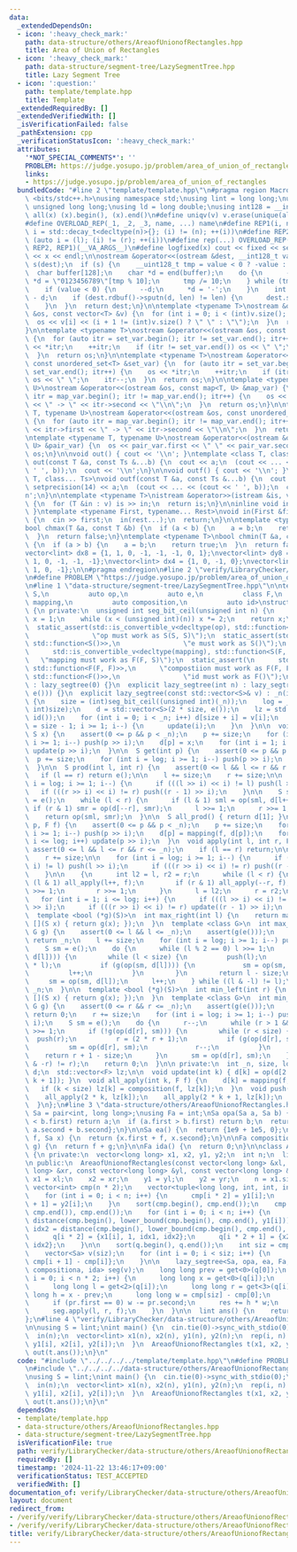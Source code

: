 ```yaml
---
data:
  _extendedDependsOn:
  - icon: ':heavy_check_mark:'
    path: data-structure/others/AreaofUnionofRectangles.hpp
    title: Area of Union of Rectangles
  - icon: ':heavy_check_mark:'
    path: data-structure/segment-tree/LazySegmentTree.hpp
    title: Lazy Segment Tree
  - icon: ':question:'
    path: template/template.hpp
    title: Template
  _extendedRequiredBy: []
  _extendedVerifiedWith: []
  _isVerificationFailed: false
  _pathExtension: cpp
  _verificationStatusIcon: ':heavy_check_mark:'
  attributes:
    '*NOT_SPECIAL_COMMENTS*': ''
    PROBLEM: https://judge.yosupo.jp/problem/area_of_union_of_rectangles
    links:
    - https://judge.yosupo.jp/problem/area_of_union_of_rectangles
  bundledCode: "#line 2 \"template/template.hpp\"\n#pragma region Macros\n#include\
    \ <bits/stdc++.h>\nusing namespace std;\nusing lint = long long;\nusing ull =\
    \ unsigned long long;\nusing ld = long double;\nusing int128 = __int128_t;\n#define\
    \ all(x) (x).begin(), (x).end()\n#define uniqv(v) v.erase(unique(all(v)), v.end())\n\
    #define OVERLOAD_REP(_1, _2, _3, name, ...) name\n#define REP1(i, n) for (auto\
    \ i = std::decay_t<decltype(n)>{}; (i) != (n); ++(i))\n#define REP2(i, l, r) for\
    \ (auto i = (l); (i) != (r); ++(i))\n#define rep(...) OVERLOAD_REP(__VA_ARGS__,\
    \ REP2, REP1)(__VA_ARGS__)\n#define logfixed(x) cout << fixed << setprecision(10)\
    \ << x << endl;\n\nostream &operator<<(ostream &dest, __int128_t value) {\n  ostream::sentry\
    \ s(dest);\n  if (s) {\n    __uint128_t tmp = value < 0 ? -value : value;\n  \
    \  char buffer[128];\n    char *d = end(buffer);\n    do {\n      --d;\n     \
    \ *d = \"0123456789\"[tmp % 10];\n      tmp /= 10;\n    } while (tmp != 0);\n\
    \    if (value < 0) {\n      --d;\n      *d = '-';\n    }\n    int len = end(buffer)\
    \ - d;\n    if (dest.rdbuf()->sputn(d, len) != len) {\n      dest.setstate(ios_base::badbit);\n\
    \    }\n  }\n  return dest;\n}\n\ntemplate <typename T>\nostream &operator<<(ostream\
    \ &os, const vector<T> &v) {\n  for (int i = 0; i < (int)v.size(); i++) {\n  \
    \  os << v[i] << (i + 1 != (int)v.size() ? \" \" : \"\");\n  }\n  return os;\n\
    }\n\ntemplate <typename T>\nostream &operator<<(ostream &os, const set<T> &set_var)\
    \ {\n  for (auto itr = set_var.begin(); itr != set_var.end(); itr++) {\n    os\
    \ << *itr;\n    ++itr;\n    if (itr != set_var.end()) os << \" \";\n    itr--;\n\
    \  }\n  return os;\n}\n\ntemplate <typename T>\nostream &operator<<(ostream &os,\
    \ const unordered_set<T> &set_var) {\n  for (auto itr = set_var.begin(); itr !=\
    \ set_var.end(); itr++) {\n    os << *itr;\n    ++itr;\n    if (itr != set_var.end())\
    \ os << \" \";\n    itr--;\n  }\n  return os;\n}\n\ntemplate <typename T, typename\
    \ U>\nostream &operator<<(ostream &os, const map<T, U> &map_var) {\n  for (auto\
    \ itr = map_var.begin(); itr != map_var.end(); itr++) {\n    os << itr->first\
    \ << \" -> \" << itr->second << \"\\n\";\n  }\n  return os;\n}\n\ntemplate <typename\
    \ T, typename U>\nostream &operator<<(ostream &os, const unordered_map<T, U> &map_var)\
    \ {\n  for (auto itr = map_var.begin(); itr != map_var.end(); itr++) {\n    os\
    \ << itr->first << \" -> \" << itr->second << \"\\n\";\n  }\n  return os;\n}\n\
    \ntemplate <typename T, typename U>\nostream &operator<<(ostream &os, const pair<T,\
    \ U> &pair_var) {\n  os << pair_var.first << \" \" << pair_var.second;\n  return\
    \ os;\n}\n\nvoid out() { cout << '\\n'; }\ntemplate <class T, class... Ts>\nvoid\
    \ out(const T &a, const Ts &...b) {\n  cout << a;\n  (cout << ... << (cout <<\
    \ ' ', b));\n  cout << '\\n';\n}\n\nvoid outf() { cout << '\\n'; }\ntemplate <class\
    \ T, class... Ts>\nvoid outf(const T &a, const Ts &...b) {\n  cout << fixed <<\
    \ setprecision(14) << a;\n  (cout << ... << (cout << ' ', b));\n  cout << '\\\
    n';\n}\n\ntemplate <typename T>\nistream &operator>>(istream &is, vector<T> &v)\
    \ {\n  for (T &in : v) is >> in;\n  return is;\n}\n\ninline void in(void) { return;\
    \ }\ntemplate <typename First, typename... Rest>\nvoid in(First &first, Rest &...rest)\
    \ {\n  cin >> first;\n  in(rest...);\n  return;\n}\n\ntemplate <typename T>\n\
    bool chmax(T &a, const T &b) {\n  if (a < b) {\n    a = b;\n    return true;\n\
    \  }\n  return false;\n}\ntemplate <typename T>\nbool chmin(T &a, const T &b)\
    \ {\n  if (a > b) {\n    a = b;\n    return true;\n  }\n  return false;\n}\n\n\
    vector<lint> dx8 = {1, 1, 0, -1, -1, -1, 0, 1};\nvector<lint> dy8 = {0, 1, 1,\
    \ 1, 0, -1, -1, -1};\nvector<lint> dx4 = {1, 0, -1, 0};\nvector<lint> dy4 = {0,\
    \ 1, 0, -1};\n\n#pragma endregion\n#line 2 \"verify/LibraryChecker/data-structure/others/AreaofUnionofRectangles.test.cpp\"\
    \n#define PROBLEM \"https://judge.yosupo.jp/problem/area_of_union_of_rectangles\"\
    \n#line 1 \"data-structure/segment-tree/LazySegmentTree.hpp\"\n\ntemplate <class\
    \ S,\n          auto op,\n          auto e,\n          class F,\n          auto\
    \ mapping,\n          auto composition,\n          auto id>\nstruct lazy_segtree\
    \ {\n private:\n  unsigned int seg_bit_ceil(unsigned int n) {\n    unsigned int\
    \ x = 1;\n    while (x < (unsigned int)(n)) x *= 2;\n    return x;\n  }\n\n public:\n\
    \  static_assert(std::is_convertible_v<decltype(op), std::function<S(S, S)>>,\n\
    \                \"op must work as S(S, S)\");\n  static_assert(std::is_convertible_v<decltype(e),\
    \ std::function<S()>>,\n                \"e must work as S()\");\n  static_assert(\n\
    \      std::is_convertible_v<decltype(mapping), std::function<S(F, S)>>,\n   \
    \   \"mapping must work as F(F, S)\");\n  static_assert(\n      std::is_convertible_v<decltype(composition),\
    \ std::function<F(F, F)>>,\n      \"compostiion must work as F(F, F)\");\n  static_assert(std::is_convertible_v<decltype(id),\
    \ std::function<F()>>,\n                \"id must work as F()\");\n  lazy_segtree()\
    \ : lazy_segtree(0) {}\n  explicit lazy_segtree(int n) : lazy_segtree(std::vector<S>(n,\
    \ e())) {}\n  explicit lazy_segtree(const std::vector<S>& v) : _n(int(v.size()))\
    \ {\n    size = (int)seg_bit_ceil((unsigned int)(_n));\n    log = __builtin_ctz((unsigned\
    \ int)size);\n    d = std::vector<S>(2 * size, e());\n    lz = std::vector<F>(size,\
    \ id());\n    for (int i = 0; i < _n; i++) d[size + i] = v[i];\n    for (int i\
    \ = size - 1; i >= 1; i--) {\n      update(i);\n    }\n  }\n\n  void set(int p,\
    \ S x) {\n    assert(0 <= p && p < _n);\n    p += size;\n    for (int i = log;\
    \ i >= 1; i--) push(p >> i);\n    d[p] = x;\n    for (int i = 1; i <= log; i++)\
    \ update(p >> i);\n  }\n\n  S get(int p) {\n    assert(0 <= p && p < _n);\n  \
    \  p += size;\n    for (int i = log; i >= 1; i--) push(p >> i);\n    return d[p];\n\
    \  }\n\n  S prod(int l, int r) {\n    assert(0 <= l && l <= r && r <= _n);\n \
    \   if (l == r) return e();\n\n    l += size;\n    r += size;\n\n    for (int\
    \ i = log; i >= 1; i--) {\n      if (((l >> i) << i) != l) push(l >> i);\n   \
    \   if (((r >> i) << i) != r) push((r - 1) >> i);\n    }\n\n    S sml = e(), smr\
    \ = e();\n    while (l < r) {\n      if (l & 1) sml = op(sml, d[l++]);\n     \
    \ if (r & 1) smr = op(d[--r], smr);\n      l >>= 1;\n      r >>= 1;\n    }\n\n\
    \    return op(sml, smr);\n  }\n\n  S all_prod() { return d[1]; }\n\n  void apply(int\
    \ p, F f) {\n    assert(0 <= p && p < _n);\n    p += size;\n    for (int i = log;\
    \ i >= 1; i--) push(p >> i);\n    d[p] = mapping(f, d[p]);\n    for (int i = 1;\
    \ i <= log; i++) update(p >> i);\n  }\n  void apply(int l, int r, F f) {\n   \
    \ assert(0 <= l && l <= r && r <= _n);\n    if (l == r) return;\n\n    l += size;\n\
    \    r += size;\n\n    for (int i = log; i >= 1; i--) {\n      if (((l >> i) <<\
    \ i) != l) push(l >> i);\n      if (((r >> i) << i) != r) push((r - 1) >> i);\n\
    \    }\n\n    {\n      int l2 = l, r2 = r;\n      while (l < r) {\n        if\
    \ (l & 1) all_apply(l++, f);\n        if (r & 1) all_apply(--r, f);\n        l\
    \ >>= 1;\n        r >>= 1;\n      }\n      l = l2;\n      r = r2;\n    }\n\n \
    \   for (int i = 1; i <= log; i++) {\n      if (((l >> i) << i) != l) update(l\
    \ >> i);\n      if (((r >> i) << i) != r) update((r - 1) >> i);\n    }\n  }\n\n\
    \  template <bool (*g)(S)>\n  int max_right(int l) {\n    return max_right(l,\
    \ [](S x) { return g(x); });\n  }\n  template <class G>\n  int max_right(int l,\
    \ G g) {\n    assert(0 <= l && l <= _n);\n    assert(g(e()));\n    if (l == _n)\
    \ return _n;\n    l += size;\n    for (int i = log; i >= 1; i--) push(l >> i);\n\
    \    S sm = e();\n    do {\n      while (l % 2 == 0) l >>= 1;\n      if (!g(op(sm,\
    \ d[l]))) {\n        while (l < size) {\n          push(l);\n          l = (2\
    \ * l);\n          if (g(op(sm, d[l]))) {\n            sm = op(sm, d[l]);\n  \
    \          l++;\n          }\n        }\n        return l - size;\n      }\n \
    \     sm = op(sm, d[l]);\n      l++;\n    } while ((l & -l) != l);\n    return\
    \ _n;\n  }\n\n  template <bool (*g)(S)>\n  int min_left(int r) {\n    return min_left(r,\
    \ [](S x) { return g(x); });\n  }\n  template <class G>\n  int min_left(int r,\
    \ G g) {\n    assert(0 <= r && r <= _n);\n    assert(g(e()));\n    if (r == 0)\
    \ return 0;\n    r += size;\n    for (int i = log; i >= 1; i--) push((r - 1) >>\
    \ i);\n    S sm = e();\n    do {\n      r--;\n      while (r > 1 && (r % 2)) r\
    \ >>= 1;\n      if (!g(op(d[r], sm))) {\n        while (r < size) {\n        \
    \  push(r);\n          r = (2 * r + 1);\n          if (g(op(d[r], sm))) {\n  \
    \          sm = op(d[r], sm);\n            r--;\n          }\n        }\n    \
    \    return r + 1 - size;\n      }\n      sm = op(d[r], sm);\n    } while ((r\
    \ & -r) != r);\n    return 0;\n  }\n\n private:\n  int _n, size, log;\n  std::vector<S>\
    \ d;\n  std::vector<F> lz;\n\n  void update(int k) { d[k] = op(d[2 * k], d[2 *\
    \ k + 1]); }\n  void all_apply(int k, F f) {\n    d[k] = mapping(f, d[k]);\n \
    \   if (k < size) lz[k] = composition(f, lz[k]);\n  }\n  void push(int k) {\n\
    \    all_apply(2 * k, lz[k]);\n    all_apply(2 * k + 1, lz[k]);\n    lz[k] = id();\n\
    \  }\n};\n#line 3 \"data-structure/others/AreaofUnionofRectangles.hpp\"\nusing\
    \ Sa = pair<int, long long>;\nusing Fa = int;\nSa opa(Sa a, Sa b) {\n  if (a.first\
    \ < b.first) return a;\n  if (a.first > b.first) return b;\n  return {a.first,\
    \ a.second + b.second};\n}\n\nSa ea() {\n  return {1e9 + 1e5, 0};\n}\n\nSa mappinga(Fa\
    \ f, Sa x) {\n  return {x.first + f, x.second};\n}\n\nFa compositiona(Fa f, Fa\
    \ g) {\n  return f + g;\n}\n\nFa ida() {\n  return 0;\n}\n\nclass AreaofUnionofRectangles\
    \ {\n private:\n  vector<long long> x1, x2, y1, y2;\n  int n;\n  lint res = 0;\n\
    \n public:\n  AreaofUnionofRectangles(const vector<long long> &xl, const vector<long\
    \ long> &xr, const vector<long long> &yl, const vector<long long> &yr) {\n   \
    \ x1 = xl;\n    x2 = xr;\n    y1 = yl;\n    y2 = yr;\n    n = x1.size();\n   \
    \ vector<int> cmp(n * 2);\n    vector<tuple<long long, int, int, int>> q(n * 2);\n\
    \    for (int i = 0; i < n; i++) {\n      cmp[i * 2] = y1[i];\n      cmp[i * 2\
    \ + 1] = y2[i];\n    }\n    sort(cmp.begin(), cmp.end());\n    cmp.erase(unique(cmp.begin(),\
    \ cmp.end()), cmp.end());\n    for (int i = 0; i < n; i++) {\n      int idx1 =\
    \ distance(cmp.begin(), lower_bound(cmp.begin(), cmp.end(), y1[i]));\n      int\
    \ idx2 = distance(cmp.begin(), lower_bound(cmp.begin(), cmp.end(), y2[i]));\n\
    \      q[i * 2] = {x1[i], 1, idx1, idx2};\n      q[i * 2 + 1] = {x2[i], -1, idx1,\
    \ idx2};\n    }\n\n    sort(q.begin(), q.end());\n    int siz = cmp.size() - 1;\n\
    \    vector<Sa> v(siz);\n    for (int i = 0; i < siz; i++) {\n      v[i] = {0,\
    \ cmp[i + 1] - cmp[i]};\n    }\n\n    lazy_segtree<Sa, opa, ea, Fa, mappinga,\
    \ compositiona, ida> seg(v);\n    long long prev = get<0>(q[0]);\n    for (int\
    \ i = 0; i < n * 2; i++) {\n      long long x = get<0>(q[i]);\n      int f = get<1>(q[i]);\n\
    \      long long l = get<2>(q[i]);\n      long long r = get<3>(q[i]);\n      long\
    \ long h = x - prev;\n      long long w = cmp[siz] - cmp[0];\n      Sa pr = seg.all_prod();\n\
    \      if (pr.first == 0) w -= pr.second;\n      res += h * w;\n      prev = x;\n\
    \      seg.apply(l, r, f);\n    }\n  }\n\n  lint ans() {\n    return res;\n  }\n\
    };\n#line 4 \"verify/LibraryChecker/data-structure/others/AreaofUnionofRectangles.test.cpp\"\
    \n\nusing S = lint;\nint main() {\n  cin.tie(0)->sync_with_stdio(0);\n  int n;\n\
    \  in(n);\n  vector<lint> x1(n), x2(n), y1(n), y2(n);\n  rep(i, n) {\n    in(x1[i],\
    \ y1[i], x2[i], y2[i]);\n  }\n  AreaofUnionofRectangles t(x1, x2, y1, y2);\n \
    \ out(t.ans());\n}\n"
  code: "#include \"../../../../template/template.hpp\"\n#define PROBLEM \"https://judge.yosupo.jp/problem/area_of_union_of_rectangles\"\
    \n#include \"../../../../data-structure/others/AreaofUnionofRectangles.hpp\"\n\
    \nusing S = lint;\nint main() {\n  cin.tie(0)->sync_with_stdio(0);\n  int n;\n\
    \  in(n);\n  vector<lint> x1(n), x2(n), y1(n), y2(n);\n  rep(i, n) {\n    in(x1[i],\
    \ y1[i], x2[i], y2[i]);\n  }\n  AreaofUnionofRectangles t(x1, x2, y1, y2);\n \
    \ out(t.ans());\n}\n"
  dependsOn:
  - template/template.hpp
  - data-structure/others/AreaofUnionofRectangles.hpp
  - data-structure/segment-tree/LazySegmentTree.hpp
  isVerificationFile: true
  path: verify/LibraryChecker/data-structure/others/AreaofUnionofRectangles.test.cpp
  requiredBy: []
  timestamp: '2024-11-22 13:46:17+09:00'
  verificationStatus: TEST_ACCEPTED
  verifiedWith: []
documentation_of: verify/LibraryChecker/data-structure/others/AreaofUnionofRectangles.test.cpp
layout: document
redirect_from:
- /verify/verify/LibraryChecker/data-structure/others/AreaofUnionofRectangles.test.cpp
- /verify/verify/LibraryChecker/data-structure/others/AreaofUnionofRectangles.test.cpp.html
title: verify/LibraryChecker/data-structure/others/AreaofUnionofRectangles.test.cpp
---
```

